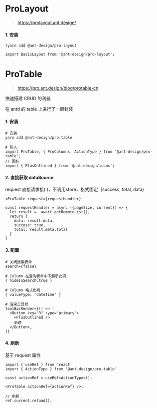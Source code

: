# ProLayout

> https://prolayout.ant.design/

#### 1. 安装

```
tyarn add @ant-design/pro-layout

import BasicLayout from '@ant-design/pro-layout';
```



# ProTable

> https://pro.ant.design/blog/protable-cn

快速搭建 CRUD 的利器

 在 antd 的 table 上进行了一层封装

#### 1. 安装

```
# 安装
yarn add @ant-design/pro-table

# 引入
import ProTable, { ProColumns, ActionType } from '@ant-design/pro-table';
// 图标
import { PlusOutlined } from '@ant-design/icons';
```

#### 2. 直接获取 dataSource

request 直接请求接口，不调用store，格式固定｛success, total, data｝

```
<ProTable request={requestHandler}

const requestHandler = async ({pageSize, current}) => {
  let result =  await getRemoteList();
  return {
    data: result.data,
    success: true,
    total: result.meta.total
  }
}
```

#### 3. 配置

```
# 关闭搜索表单 
search={false}

# Column 在查询表单中不展示此项
{ hideInSearch:true }

# Column 格式化列
{ valueType: 'dateTime' }

# 渲染工具栏
toolBarRender={() => [
  <Button key="3" type="primary">
    <PlusOutlined />
    新建
  </Button>,
]}
```

#### 4. 刷新

基于 request 属性

```
import { useRef } from 'react'
import { ActionType } from '@ant-design/pro-table'

const actionRef = useRef<ActionType>();

<ProTable actionRef={actionRef} />;

// 刷新
ref.current.reload();
```


